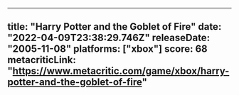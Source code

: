
---
title: "Harry Potter and the Goblet of Fire"
date: "2022-04-09T23:38:29.746Z"
releaseDate: "2005-11-08"
platforms: ["xbox"]
score: 68
metacriticLink: "https://www.metacritic.com/game/xbox/harry-potter-and-the-goblet-of-fire"
---
